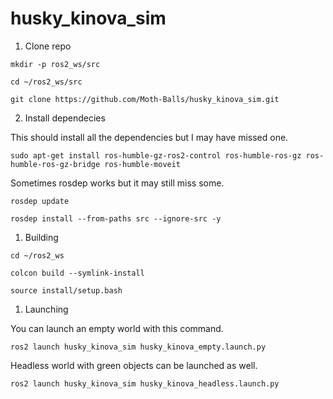 # husky_kinova_sim
1. Clone repo 

```
mkdir -p ros2_ws/src

cd ~/ros2_ws/src

git clone https://github.com/Moth-Balls/husky_kinova_sim.git
```

2. Install dependecies

This should install all the dependencies but I may have missed one.

```
sudo apt-get install ros-humble-gz-ros2-control ros-humble-ros-gz ros-humble-ros-gz-bridge ros-humble-moveit
```

Sometimes rosdep works but it may still miss some.


```
rosdep update

rosdep install --from-paths src --ignore-src -y
```

1. Building

```
cd ~/ros2_ws

colcon build --symlink-install

source install/setup.bash
```

1. Launching 

You can launch an empty world with this command.

```
ros2 launch husky_kinova_sim husky_kinova_empty.launch.py
```

Headless world with green objects can be launched as well.

```
ros2 launch husky_kinova_sim husky_kinova_headless.launch.py
```
